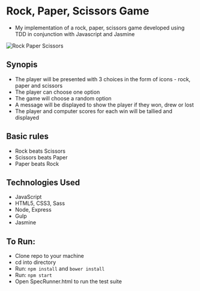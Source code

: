 Rock, Paper, Scissors Game
===========================

* My implementation of a rock, paper, scissors game developed using TDD in conjunction with Javascript and Jasmine

![Rock Paper Scissors](https://github.com/lroliphant/rock_paper_scissors_js/assets/imags/rps_interface.png)


## Synopis
- The player will be presented with 3 choices in the form of icons - rock, paper and scissors
- The player can choose one option
- The game will choose a random option
- A message will be displayed to show the player if they won, drew or lost
- The player and computer scores for each win will be tallied and displayed


## Basic rules
- Rock beats Scissors
- Scissors beats Paper
- Paper beats Rock


## Technologies Used
- JavaScript
- HTML5, CSS3, Sass
- Node, Express
- Gulp
- Jasmine


## To Run:

* Clone repo to your machine
* cd into directory
* Run: ```npm install``` and ```bower install```
* Run: ```npm start```
* Open SpecRunner.html to run the test suite
